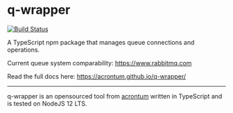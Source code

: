 # q-wrapper

[![Build Status](https://travis-ci.org/acrontum/q-wrapper.svg?branch=master)](https://travis-ci.org/acrontum/q-wrapper)

A TypeScript npm package that manages queue connections and operations.

Current queue system comparability: https://www.rabbitmq.com

Read the full docs here: https://acrontum.github.io/q-wrapper/

___

q-wrapper is an opensourced tool from [acrontum](https://www.acrontum.de/) written in TypeScript and is tested on NodeJS 12 LTS. 
